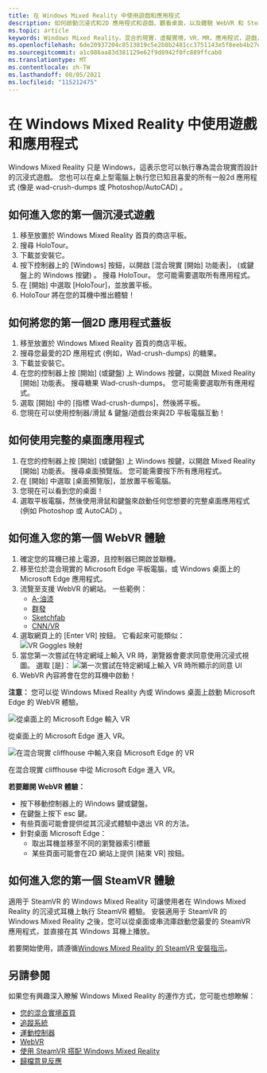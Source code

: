 ```yaml
---
title: 在 Windows Mixed Reality 中使用遊戲和應用程式
description: 如何啟動沉浸式和2D 應用程式和遊戲、觀看桌面，以及體驗 WebVR 和 SteamVR 內容。
ms.topic: article
keywords: Windows Mixed Reality，混合的現實，虛擬實境，VR，MR，應用程式，遊戲，桌面，SteamVR，WebVR，流
ms.openlocfilehash: 6de20937204c8513819c5e2b8b2481cc3751143e5f8eeb4b27e33769ba2fc599
ms.sourcegitcommit: a1c086aa83d381129e62f9d8942f0fc889ffcab0
ms.translationtype: MT
ms.contentlocale: zh-TW
ms.lasthandoff: 08/05/2021
ms.locfileid: "115212475"
---
```

# <a name="using-games-and-apps-in-windows-mixed-reality"></a>在 Windows Mixed Reality 中使用遊戲和應用程式

Windows Mixed Reality 只是 Windows，這表示您可以執行專為混合現實而設計的沉浸式遊戲。 您也可以在桌上型電腦上執行您已知且喜愛的所有一般2d 應用程式 (像是 wad-crush-dumps 或 Photoshop/AutoCAD) 。

## <a name="how-to-get-into-your-first-immersive-game"></a>如何進入您的第一個沉浸式遊戲

1. 移至放置於 Windows Mixed Reality 首頁的商店平板。
2. 搜尋 HoloTour。
3. 下載並安裝它。
4. 按下控制器上的 [Windows] 按鈕，以開啟 [混合現實 [開始] 功能表]， (或鍵盤上的 Windows 按鍵) 。 搜尋 HoloTour。 您可能需要選取所有應用程式。
5. 在 [開始] 中選取 [HoloTour]，並放置平板。
6. HoloTour 將在您的耳機中推出體驗！

## <a name="how-to-place-your-first-2d-app-slate"></a>如何將您的第一個2D 應用程式蓋板

1. 移至放置於 Windows Mixed Reality 首頁的商店平板。
2. 搜尋您最愛的2D 應用程式 (例如，Wad-crush-dumps) 的糖果。
3. 下載並安裝它。
4. 在您的控制器上按 [開始] (或鍵盤) 上 Windows 按鍵，以開啟 Mixed Reality [開始] 功能表。 搜尋糖果 Wad-crush-dumps。 您可能需要選取所有應用程式。
5. 選取 [開始] 中的 [指標 Wad-crush-dumps]，然後將平板。
6. 您現在可以使用控制器/滑鼠 & 鍵盤/遊戲台來與2D 平板電腦互動！

## <a name="how-to-use-a-full-desktop-application"></a>如何使用完整的桌面應用程式

1. 在您的控制器上按 [開始] (或鍵盤) 上 Windows 按鍵，以開啟 Mixed Reality [開始] 功能表。 搜尋桌面預覽版。 您可能需要按下所有應用程式。
2. 在 [開始] 中選取 [桌面預覽版]，並放置平板電腦。
3. 您現在可以看到您的桌面！
4. 選取平板電腦，然後使用滑鼠和鍵盤來啟動任何您想要的完整桌面應用程式 (例如 Photoshop 或 AutoCAD) 。

## <a name="how-to-get-into-your-first-webvr-experience"></a>如何進入您的第一個 WebVR 體驗

1. 確定您的耳機已接上電源，且控制器已開啟並聯機。
2. 移至位於混合現實的 Microsoft Edge 平板電腦，或 Windows 桌面上的 Microsoft Edge 應用程式。
3. 流覽至支援 WebVR 的網站。 一些範例：
   * [A-油漆](https://aframe.io/a-painter/)
   * [群發](https://aframe.io/a-blast/)
   * [Sketchfab](https://sketchfab.com/)
   * [CNN/VR](https://cnn.com/vr)
4. 選取網頁上的 [Enter VR] 按鈕。 它看起來可能類似： \
   ![VR Goggles 映射](images/75px-enter-vr.png)
5. 當您第一次嘗試在特定網域上輸入 VR 時，瀏覽器會要求同意使用沉浸式視圖。 選取 [是]： ![第一次嘗試在特定網域上輸入 VR 時所顯示的同意 UI](images/1053px-Webvr-consent-ui.png)
6. WebVR 內容將會在您的耳機中啟動！

**注意：** 您可以從 Windows Mixed Reality 內或 Windows 桌面上啟動 Microsoft Edge 的 WebVR 體驗。

![從桌面上的 Microsoft Edge 輸入 VR](images/450px-webvr-desktop.png)

從桌面上的 Microsoft Edge 進入 VR。

![在混合現實 cliffhouse 中輸入來自 Microsoft Edge 的 VR](images/450px-enter-vr-cliffhouse.jpg)

在混合現實 cliffhouse 中從 Microsoft Edge 進入 VR。

**若要離開 WebVR 體驗：**
* 按下移動控制器上的 Windows 鍵或鍵盤。
* 在鍵盤上按下 esc 鍵。
* 有些頁面可能會提供從其沉浸式體驗中退出 VR 的方法。
* 針對桌面 Microsoft Edge：
  * 取出耳機並移至不同的瀏覽器索引標籤
  * 某些頁面可能會在2D 網站上提供 [結束 VR] 按鈕。

## <a name="how-to-get-into-your-first-steamvr-experience"></a>如何進入您的第一個 SteamVR 體驗

適用于 SteamVR 的 Windows Mixed Reality 可讓使用者在 Windows Mixed Reality 的沉浸式耳機上執行 SteamVR 體驗。 安裝適用于 SteamVR 的 Windows Mixed Reality 之後，您可以從桌面或串流庫啟動您最愛的 SteamVR 應用程式，並直接在其 Windows 耳機上播放。

若要開始使用，請遵循[Windows Mixed Reality 的 SteamVR 安裝指示](./using-steamvr-with-windows-mixed-reality.md)。

## <a name="see-also"></a>另請參閱

如果您有興趣深入瞭解 Windows Mixed Reality 的運作方式，您可能也想瞭解：
* [您的混合實境首頁](your-mixed-reality-home.md)
* [追蹤系統](tracking-system.md)
* [運動控制器](controllers-in-wmr.md)
* [WebVR](webvr.md)
* [使用 SteamVR 搭配 Windows Mixed Reality](using-steamvr-with-windows-mixed-reality.md)
* [歸檔意見反應](filing-feedback.md)